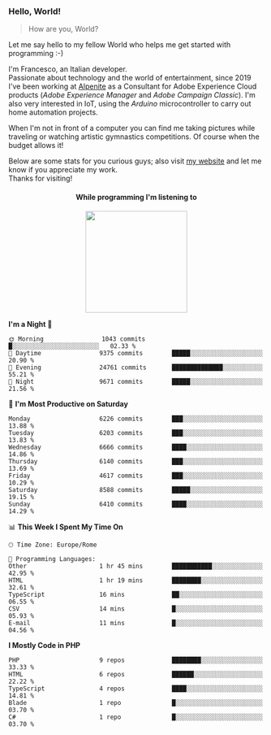 ### Hello, World!

> How are you, World?

Let me say hello to my fellow World who helps me get started with programming :-)

I'm Francesco, an Italian developer.  
Passionate about technology and the world of entertainment, since 2019 I've been working at [Alpenite](https://www.alpenite.com) as a Consultant for Adobe Experience Cloud products (*Adobe Experience Manager* and *Adobe Campaign Classic*). I'm also very interested in IoT, using the *Arduino* microcontroller to carry out home automation projects.

When I'm not in front of a computer you can find me taking pictures while traveling or watching artistic gymnastics competitions. Of course when the budget allows it!

Below are some stats for you curious guys; also visit [my website](https://www.francescorega.eu) and let me know if you appreciate my work.  
Thanks for visiting!

<div align="center">
  <h4>While programming I'm listening to</h4>
  <a href="https://apps.francescorega.eu/now-playing/11147232609" target="_blank"><img src="https://apps.francescorega.eu/now-playing/11147232609" width="200"></a>
</div>

<!--START_SECTION:waka-->
**I'm a Night 🦉** 

```text
🌞 Morning                1043 commits        █░░░░░░░░░░░░░░░░░░░░░░░░   02.33 % 
🌆 Daytime                9375 commits        █████░░░░░░░░░░░░░░░░░░░░   20.90 % 
🌃 Evening                24761 commits       ██████████████░░░░░░░░░░░   55.21 % 
🌙 Night                  9671 commits        █████░░░░░░░░░░░░░░░░░░░░   21.56 % 
```
📅 **I'm Most Productive on Saturday** 

```text
Monday                   6226 commits        ███░░░░░░░░░░░░░░░░░░░░░░   13.88 % 
Tuesday                  6203 commits        ███░░░░░░░░░░░░░░░░░░░░░░   13.83 % 
Wednesday                6666 commits        ████░░░░░░░░░░░░░░░░░░░░░   14.86 % 
Thursday                 6140 commits        ███░░░░░░░░░░░░░░░░░░░░░░   13.69 % 
Friday                   4617 commits        ███░░░░░░░░░░░░░░░░░░░░░░   10.29 % 
Saturday                 8588 commits        █████░░░░░░░░░░░░░░░░░░░░   19.15 % 
Sunday                   6410 commits        ████░░░░░░░░░░░░░░░░░░░░░   14.29 % 
```


📊 **This Week I Spent My Time On** 

```text
🕑︎ Time Zone: Europe/Rome

💬 Programming Languages: 
Other                    1 hr 45 mins        ███████████░░░░░░░░░░░░░░   42.95 % 
HTML                     1 hr 19 mins        ████████░░░░░░░░░░░░░░░░░   32.61 % 
TypeScript               16 mins             ██░░░░░░░░░░░░░░░░░░░░░░░   06.55 % 
CSV                      14 mins             █░░░░░░░░░░░░░░░░░░░░░░░░   05.93 % 
E-mail                   11 mins             █░░░░░░░░░░░░░░░░░░░░░░░░   04.56 % 
```

**I Mostly Code in PHP** 

```text
PHP                      9 repos             ████████░░░░░░░░░░░░░░░░░   33.33 % 
HTML                     6 repos             ██████░░░░░░░░░░░░░░░░░░░   22.22 % 
TypeScript               4 repos             ████░░░░░░░░░░░░░░░░░░░░░   14.81 % 
Blade                    1 repo              █░░░░░░░░░░░░░░░░░░░░░░░░   03.70 % 
C#                       1 repo              █░░░░░░░░░░░░░░░░░░░░░░░░   03.70 % 
```




<!--END_SECTION:waka-->
